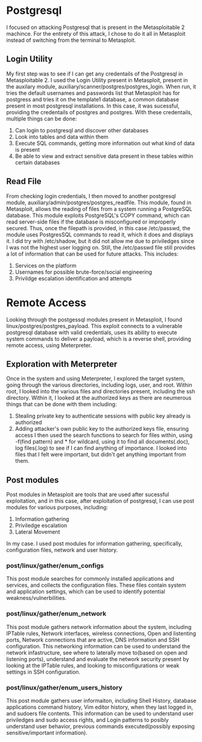 # Postgresql
I focused on attacking Postgresql that is present in the Metasploitable 2 machince. 
For the entirety of this attack, I chose to do it all in Metasploit instead of switching from the terminal to Metasploit. 
## Login Utility
My first step was to see if I can get any credentails of the Postgresql in Metasploitable 2. 
I used the Login Utility present in Metasploit, present in the auxilary module, auxiliary/scanner/postgres/postgres_login.
When run, it tries the default usernames and passwords list that Metasploit has for postgress and tries it on the template1 database,
a common database present in most postgresql installations. 
In this case, it was sucessful, providing the credentails of postgres and postgres. With these credentails, multiple things can be done:
1. Can login to postgresql and discover other databases
2. Look into tables and data within them
3. Execute SQL commands, getting more information out what kind of data is present
4. Be able to view and extract sensitive data present in these tables within certain databases

## Read File
From checking login credentials, I then moved to another postgresql module, auxiliary/admin/postgres/postgres_readfile. 
This module, found in Metasploit, allows the reading of files from a system running a PostgreSQL database. This module exploits PostgreSQL's COPY command, which can read server-side files if the database is misconfigured or improperly secured. 
Thus, once the filepath is provided, in this case /etc/passwd, the module uses PostgresSQL commands to read it, which it does and 
displays it. I did try with /etc/shadow, but it did not allow me due to priviledges since I was not the highest user logging on. 
Still, the /etc/passwd file still provides a lot of information that can be used for future attacks. This includes:
1. Services on the platform
2. Usernames for possible brute-force/social engineering
3. Privildge escalation identification and attempts

# Remote Access
Looking through the postgessql modules present in Metasploit, I found linux/postgres/postgres_payload. This exploit connects to a vulnerable postgresql database with valid credentials, uses its ability to execute system commands to deliver a payload, which is a reverse shell, providing remote access, using Meterpreter. 
## Exploration with Meterpreter
Once in the system and using Meterpreter, I explored the target system, going through the various directories, including logs, user, and root. Within root, I looked into the various files and directories present, including the ssh directory. Within it, I looked at the authorized keys as there are neumerous things that can be done with them including:
  1. Stealing private key to authenticate sessions with public key already is authorized
  2. Adding attacker's own public key to the authorized keys file, ensuring access
I then used the search functions to search for files within, using  -f(find pattern) and * for wildcard, using it to find all documents(.doc), log files(.log) to see if I can find anything of importance. I looked into files that I felt were important, but didn't get anything important from them.
## Post modules
Post modules in Metasploit are tools that are used after sucessful exploitation, and in this case, after exploitation of postgresql, I can use post modules for various purposes, including:
  1. Information gathering
  2. Priviledge escalation
  3. Lateral Movement

In my case. I used post modules for information gathering, specifically, configuration files, network and user history.

### post/linux/gather/enum_configs
This post module searches for commonly installed applications and services, and collects the configuration files. These files contain system and application settings, which can be used to identify potential weakness/vulnerbilities. 
### post/linux/gather/enum_network
This post module gathers network information about the system, including IPTable rules, Network interfaces, wireless connections, Open and listenting ports, Network connections that are active, DNS information and SSH configuration. This networking information can be used to understand the network infastructure, see where to laterally move to(based on open and listening ports), understand and evaluate the network security present by looking at the IPTable rules, and looking to misconfigurations or weak settings in SSH configuration. 
### post/linux/gather/enum_users_history
This post module gathers user informaiton, including Shell History, database applications command history, Vim editor history, when they last logged in, and sudoers file contents. This information can be used to understand user priviledges and sudo access rights, and Login patterns to posibly understand user behavior, previous commands executed(possibly exposing sensitive/important information).
